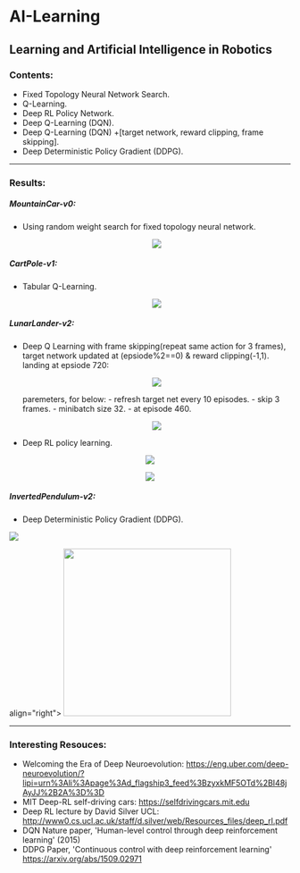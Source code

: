 # AI-Learning
Learning and Artificial Intelligence in Robotics
--------
### Contents:
- Fixed Topology Neural Network Search.
- Q-Learning.
- Deep RL Policy Network.
- Deep Q-Learning (DQN).
- Deep Q-Learning (DQN) +[target network, reward clipping, frame skipping].
- Deep Deterministic Policy Gradient (DDPG).

--------
### Results:

##### MountainCar-v0:
- Using random weight search for fixed topology neural network.
    <p align="center">
    <img src="https://github.com/OakLake/AI-Learning/blob/master/GIFS/MountainCar_NN.gif">
    </p>
    
##### CartPole-v1:
- Tabular Q-Learning.
    <p align="center">
    <img src="https://github.com/OakLake/AI-Learning/blob/master/GIFS/CartPole_RL.gif">
    </p>
##### LunarLander-v2:
- Deep Q Learning with frame skipping(repeat same action for 3 frames), target network updated at (epsiode%2==0) & reward clipping(-1,1).
    landing at epsiode 720:
    <p align="center">
    <img src="https://github.com/OakLake/AI-Learning/blob/master/GIFS/so_cool.gif">
    </p>
    paremeters, for below:
    - refresh target net every 10 episodes.
    - skip 3 frames.
    - minibatch size 32.
    - at episode 460.
    
    <p align="center">
    <img src="https://github.com/OakLake/AI-Learning/blob/master/GIFS/refreshNet10_skip3_batch32_frame460_NICE.gif">
    </p>
   
    
- Deep RL policy learning.
<p align="center">
    <img src="https://github.com/OakLake/AI-Learning/blob/master/GIFS/clever_girl.gif">
    </p>
    
<p align="center">
    <img src="https://github.com/OakLake/AI-Learning/blob/master/GIFS/landing.gif">
    </p>
    
##### InvertedPendulum-v2:
- Deep Deterministic Policy Gradient (DDPG).
<p align="left">
    <img src="https://github.com/OakLake/AI-Learning/blob/master/GIFS/InvertedPendulum_v2_DDPG_9x1000%2B720episodes_SOLVED.gif">

align="right">
    <img width = 300 height = 300 src="https://github.com/OakLake/DeepRL-AI/blob/master/GIFS/Pendulum_v0_8360.gif">
</p>
    

--------

### Interesting Resouces:

- Welcoming the Era of Deep Neuroevolution: https://eng.uber.com/deep-neuroevolution/?lipi=urn%3Ali%3Apage%3Ad_flagship3_feed%3BzyxkMF5OTd%2BI48jAyJJ%2B2A%3D%3D
- MIT Deep-RL self-driving cars: https://selfdrivingcars.mit.edu
- Deep RL lecture by David Silver UCL: http://www0.cs.ucl.ac.uk/staff/d.silver/web/Resources_files/deep_rl.pdf
- DQN Nature paper, 'Human-level control through deep reinforcement learning' (2015)
- DDPG Paper, 'Continuous control with deep reinforcement learning' https://arxiv.org/abs/1509.02971
